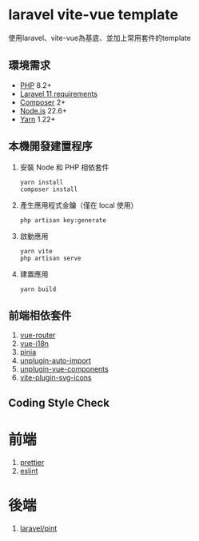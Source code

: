 # laravel vite-vue template

使用laravel、vite-vue為基底、並加上常用套件的template

## 環境需求

-   [PHP](http://php.net/) 8.2+
-   [Laravel 11 requirements](https://laravel.com/docs/11.x/deployment#server-requirements)
-   [Composer](https://getcomposer.org/) 2+
-   [Node.js](https://nodejs.org/en/download/) 22.6+
-   [Yarn](https://classic.yarnpkg.com/lang/en/docs/install/) 1.22+

## 本機開發建置程序

1.  安裝 Node 和 PHP 相依套件
    ```
    yarn install
    composer install
    ```
2.  產生應用程式金鑰（僅在 local 使用）
    ```
    php artisan key:generate
    ```
3.  啟動應用
    ```
    yarn vite
    php artisan serve
    ```
4.  建置應用
    ```
    yarn build
    ```

## 前端相依套件

1. [vue-router](https://router.vuejs.org/zh/)
2. [vue-i18n](https://kazupon.github.io/vue-i18n/)
3. [pinia](https://pinia.vuejs.org/)
4. [unplugin-auto-import](https://github.com/unplugin/unplugin-auto-import)
5. [unplugin-vue-components](https://github.com/unplugin/unplugin-vue-components)
6. [vite-plugin-svg-icons](https://github.com/vbenjs/vite-plugin-svg-icons/blob/main/README.zh_CN.md)

## Coding Style Check

# 前端

1. [prettier](https://prettier.io/)
2. [eslint](https://eslint.org/)

# 後端

1. [laravel/pint](https://laravel.com/docs/11.x/pint)
